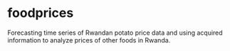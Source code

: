 # foodprices
Forecasting time series of Rwandan potato price data and using acquired information to analyze prices of other foods in Rwanda.
